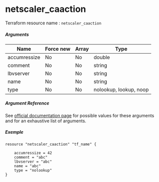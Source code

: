 # netscaler_caaction

Terraform resource name : ```netscaler_caaction```

##### Arguments

| Name | Force new | Array | Type |
|----|----|----|----|
|accumressize|No|No|double|
|comment|No|No|string|
|lbvserver|No|No|string|
|name|No|No|string|
|type|No|No|nolookup, lookup, noop|

##### Argument Reference

See [official documentation page](https://developer-docs.citrix.com/projects/netscaler-nitro-api/en/11.0/configuration/ca/caaction/caaction/) for possible values for these arguments and for an exhaustive list of arguments.

##### Exemple

```
resource "netscaler_caaction" "tf_name" {

    accumressize = 42
    comment = "abc"
    lbvserver = "abc"
    name = "abc"
    type = "nolookup"
}
```

